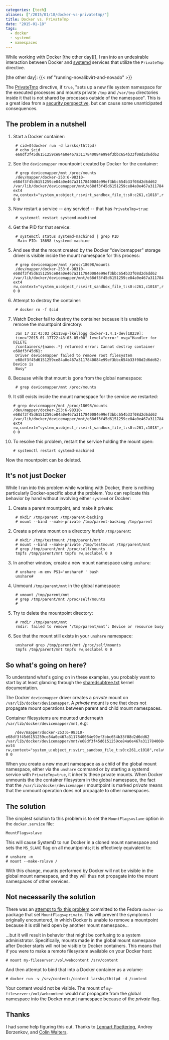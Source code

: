 ```yaml
---
categories: [tech]
aliases: ["/2015/01/18/docker-vs-privatetmp/"]
title: Docker vs. PrivateTmp
date: "2015-01-18"
tags:
  - docker
  - systemd
  - namespaces
---
```


While working with Docker [the other day][], I ran into an
undesirable interaction between Docker and [systemd][] services that
utilize the `PrivateTmp` directive.

[systemd]: http://www.freedesktop.org/wiki/Software/systemd/
[the other day]: {{< ref "running-novalibvirt-and-novado" >}}

The [PrivateTmp][] directive, if `true`, "sets up a new file system
namespace for the executed processes and mounts private `/tmp` and
`/var/tmp` directories inside it that is not shared by processes outside
of the namespace".  This is a great idea from a [security
perspective][], but can cause some unanticipated consequences.

[privatetmp]: http://www.freedesktop.org/software/systemd/man/systemd.exec.html#PrivateTmp=
[security perspective]: https://danwalsh.livejournal.com/51459.html

## The problem in a nutshell

1. Start a Docker container:

        # cid=$(docker run -d larsks/thttpd)
        # echo $cid
        e68df3f45d6151259ce84a0e467a3117840084e99ef3bbc654b33f08d2d6dd62

1. See the `devicemapper` mountpoint created by Docker for the
   container:

        # grep devicemapper/mnt /proc/mounts
        /dev/mapper/docker-253:6-98310-e68df3f45d6151259ce84a0e467a3117840084e99ef3bbc654b33f08d2d6dd62 /var/lib/docker/devicemapper/mnt/e68df3f45d6151259ce84a0e467a3117840084e99ef3bbc654b33f08d2d6dd62 ext4 rw,context="system_u:object_r:svirt_sandbox_file_t:s0:c261,c1018",relatime,discard,stripe=16,data=ordered 0 0

1. Now restart a service -- any service! -- that has
   `PrivateTmp=true`:

        # systemctl restart systemd-machined

1. Get the PID for that service:

        # systemctl status systemd-machined | grep PID
         Main PID: 18698 (systemd-machine

1. And see that the mount created by the Docker "devicemapper" storage
   driver is visible inside the mount namespace for this process:

        # grep devicemapper/mnt /proc/18698/mounts
        /dev/mapper/docker-253:6-98310-e68df3f45d6151259ce84a0e467a3117840084e99ef3bbc654b33f08d2d6dd62 /var/lib/docker/devicemapper/mnt/e68df3f45d6151259ce84a0e467a3117840084e99ef3bbc654b33f08d2d6dd62 ext4 rw,context="system_u:object_r:svirt_sandbox_file_t:s0:c261,c1018",relatime,discard,stripe=16,data=ordered 0 0

1. Attempt to destroy the container:

        # docker rm -f $cid

1. Watch Docker fail to destroy the container because it is unable to
   remove the mountpoint directory:

        Jan 17 22:43:03 pk115wp-lkellogg docker-1.4.1-dev[18239]:
        time="2015-01-17T22:43:03-05:00" level="error" msg="Handler for DELETE
        /containers/{name:.*} returned error: Cannot destroy container e68df3f45d61:
        Driver devicemapper failed to remove root filesystem
        e68df3f45d6151259ce84a0e467a3117840084e99ef3bbc654b33f08d2d6dd62: Device is
        Busy"

1. Because while that mount is gone from the global namespace:

        # grep devicemapper/mnt /proc/mounts

1.  It still exists inside the mount namespace for the service we restarted:

        # grep devicemapper/mnt /proc/18698/mounts
        /dev/mapper/docker-253:6-98310-e68df3f45d6151259ce84a0e467a3117840084e99ef3bbc654b33f08d2d6dd62 /var/lib/docker/devicemapper/mnt/e68df3f45d6151259ce84a0e467a3117840084e99ef3bbc654b33f08d2d6dd62 ext4 rw,context="system_u:object_r:svirt_sandbox_file_t:s0:c261,c1018",relatime,discard,stripe=16,data=ordered 0 0

1. To resolve this problem, restart the service holding the mount open:

       # systemctl restart systemd-machined

Now the mountpoint can be deleted.

## It's not just Docker

While I ran into this problem while working with Docker, there is
nothing particularly Docker-specific about the problem.  You can
replicate this behavior by hand without involving either `systemd` or
Docker:

1. Create a parent mountpoint, and make it private:

        # mkdir /tmp/parent /tmp/parent-backing
        # mount --bind --make-private /tmp/parent-backing /tmp/parent

1. Create a private mount on a directory *inside* `/tmp/parent`:

        # mkdir /tmp/testmount /tmp/parent/mnt
        # mount --bind --make-private /tmp/testmount /tmp/parent/mnt
        # grep /tmp/parent/mnt /proc/self/mounts
        tmpfs /tmp/parent/mnt tmpfs rw,seclabel 0 0

1. In another window, create a new mount namespace using `unshare`:

        # unshare -m env PS1='unshare# ' bash
        unshare#

1. Unmount `/tmp/parent/mnt` in the global namespace:

        # umount /tmp/parent/mnt
        # grep /tmp/parent/mnt /proc/self/mounts
        #

1. Try to delete the mountpoint directory:

        # rmdir /tmp/parent/mnt
        rmdir: failed to remove ‘/tmp/parent/mnt’: Device or resource busy

1. See that the mount still exists in your `unshare` namespace:

        unshare# grep /tmp/parent/mnt /proc/self/mounts
        tmpfs /tmp/parent/mnt tmpfs rw,seclabel 0 0

## So what's going on here?

To understand what's going on in these examples, you probably want to
start by at least glancing through the [sharedsubtree.txt][] kernel
documentation.

[sharedsubtree.txt]: https://www.kernel.org/doc/Documentation/filesystems/sharedsubtree.txt

The Docker `devicemapper` driver creates a *private* mount on
`/var/lib/docker/devicemapper`.  A *private* mount is one that does
not propagate mount operations between parent and child mount
namespaces.

Container filesystems are mounted underneath
`/var/lib/docker/devicemapper/mnt`, e.g:

        /dev/mapper/docker-253:6-98310-e68df3f45d6151259ce84a0e467a3117840084e99ef3bbc654b33f08d2d6dd62 /var/lib/docker/devicemapper/mnt/e68df3f45d6151259ce84a0e467a3117840084e99ef3bbc654b33f08d2d6dd62 ext4 rw,context="system_u:object_r:svirt_sandbox_file_t:s0:c261,c1018",relatime,discard,stripe=16,data=ordered 0 0

When you create a new mount namespace as a child of the global mount
namespace, either via the `unshare` command or by starting a systemd
service with `PrivateTmp=true`, it inherits these private mounts.
When Docker unmounts the the container filesystem in the global
namespace, the fact that the `/var/lib/docker/devicemapper` mountpoint
is marked *private* means that the unmount operation does not
propagate to other namespaces.

## The solution

The simplest solution to this problem is to set the `MountFlags=slave`
option in the `docker.service` file:

    MountFlags=slave

This will cause SystemD to run Docker in a cloned mount namespace and
sets the `MS_SLAVE` flag on all mountpoints; it is effectively
equivalent to:

    # unshare -m
    # mount --make-rslave /

With this change, mounts performed by Docker will not be visible in
the global mount namespace, and they will thus not propagate into the
mount namespaces of other services.

## Not necessarily the solution

There was an [attempt to fix this problem][] committed to the Fedora
`docker-io` package that set `MountFlags=private`.  This will prevent
the symptoms I originally encountered, in which Docker is unable to
remove a mountpoint because it is still held open by another mount
namespace...

[attempt to fix this problem]: http://pkgs.fedoraproject.org/cgit/docker-io.git/commit/?id=6c9e373ee06cb1aee07d3cae426c46002663010d

...but it will result in behavior that might be confusing to a system
administrator.  Specifically, mounts made in the global mount
namespace after Docker starts will not be visible to Docker
containers.  This means that if you were to make a remote filesystem
available on your Docker host:

    # mount my-fileserver:/vol/webcontent /srv/content

And then attempt to bind that into a Docker container as a volume:

    # docker run -v /srv/content:/content larsks/thttpd -d /content

Your content would not be visible.  The mount of
`my-fileserver:/vol/webcontent` would not propagate from the global
namespace into the Docker mount namespace because of the *private*
flag.

## Thanks

I had some help figuring this out.  Thanks to [Lennart Poettering],
Andrey Borzenkov, and [Colin Walters][].

[lennart poettering]: https://en.wikipedia.org/wiki/Lennart_Poettering
[colin walters]: http://blog.verbum.org/


